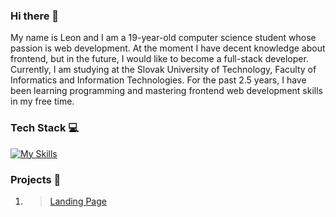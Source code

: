 ### Hi there 👋
My name is Leon and I am a 19-year-old computer science student whose passion is web development. At the moment I have decent knowledge about frontend, but in the future, I would like to become a full-stack developer. Currently, I am studying at the Slovak University of Technology, Faculty of Informatics and Information Technologies. For the past 2.5 years, I have been learning programming and mastering frontend web development skills in my free time.
### Tech Stack 💻
[![My Skills](https://skillicons.dev/icons?i=html,css,bootstrap,sass,js,react,mui,firebase,figma&perline=10)](https://skillicons.dev)
### Projects 📂
1. > [Landing Page](https://github.com/radoleon/projects/tree/c28a0f053c2c922c28de45cd1c4d453e9217d286/project%201%20-%20landing%20page)
